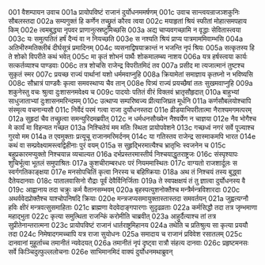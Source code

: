 001	वैशम्पायन उवाच
001a	प्रायोपविष्टं राजानं दुर्योधनममर्षणम्
001c	उवाच सान्त्वयन्राजञ्शकुनिः सौबलस्तदा
002a	सम्यगुक्तं हि कर्णेन तच्छ्रुतं कौरव त्वया
002c	मयाहृतां श्रियं स्फीतां मोहात्समपहाय किम्
002e	त्वमबुद्ध्या नृपवर प्राणानुत्स्रष्टुमिच्छसि
003a	अद्य चाप्यवगच्छामि न वृद्धाः सेवितास्त्वया
003c	यः समुत्पतितं हर्षं दैन्यं वा न नियच्छति
003e	स नश्यति श्रियं प्राप्य पात्रमाममिवाम्भसि
004a	अतिभीरुमतिक्लीबं दीर्घसूत्रं प्रमादिनम्
004c	व्यसनाद्विषयाक्रान्तं न भजन्ति नृपं श्रियः
005a	सत्कृतस्य हि ते शोको विपरीते कथं भवेत्
005c	मा कृतं शोभनं पार्थैः शोकमालम्ब्य नाशय
006a	यत्र हर्षस्त्वया कार्यः सत्कर्तव्याश्च पाण्डवाः
006c	तत्र शोचसि राजेन्द्र विपरीतमिदं तव
007a	प्रसीद मा त्यजात्मानं तुष्टश्च सुकृतं स्मर
007c	प्रयच्छ राज्यं पार्थानां यशो धर्ममवाप्नुहि
008a	क्रियामेतां समाज्ञाय कृतघ्नो न भविष्यसि
008c	सौभ्रात्रं पाण्डवैः कृत्वा समवस्थाप्य चैव तान्
008e	पित्र्यं राज्यं प्रयच्छैषां ततः सुखमवाप्नुहि
009a	शकुनेस्तु वचः श्रुत्वा दुःशासनमवेक्ष्य च
009c	पादयोः पतितं वीरं विक्लवं भ्रातृसौहृदात्
010a	बाहुभ्यां साधुजाताभ्यां दुःशासनमरिन्दमम्
010c	उत्थाप्य सम्परिष्वज्य प्रीत्याजिघ्रत मूर्धनि
011a	कर्णसौबलयोश्चापि संस्मृत्य वचनान्यसौ
011c	निर्वेदं परमं गत्वा राजा दुर्योधनस्तदा
011e	व्रीडयाभिपरीतात्मा नैराश्यमगमत्परम्
012a	सुहृदां चैव तच्छ्रुत्वा समन्युरिदमब्रवीत्
012c	न धर्मधनसौख्येन नैश्वर्येण न चाज्ञया
012e	नैव भोगैश्च मे कार्यं मा विहन्यत गच्छत
013a	निश्चितेयं मम मतिः स्थिता प्रायोपवेशने
013c	गच्छध्वं नगरं सर्वे पूज्याश्च गुरवो मम
014a	त एवमुक्ताः प्रत्यूचू राजानमरिमर्दनम्
014c	या गतिस्तव राजेन्द्र सास्माकमपि भारत
014e	कथं वा सम्प्रवेक्ष्यामस्त्वद्विहीनाः पुरं वयम्
015a	स सुहृद्भिरमात्यैश्च भ्रातृभिः स्वजनेन च
015c	बहुप्रकारमप्युक्तो निश्चयान्न व्यचाल्यत
016a	दर्भप्रस्तरमास्तीर्य निश्चयाद्धृतराष्ट्रजः
016c	संस्पृश्यापः शुचिर्भूत्वा भूतलं समुपाश्रितः
017a	कुशचीराम्बरधरः परं नियममास्थितः
017c	वाग्यतो राजशार्दूलः स स्वर्गगतिकाङ्क्षया
017e	मनसोपचितिं कृत्वा निरस्य च बहिष्क्रियाः
018a	अथ तं निश्चयं तस्य बुद्ध्वा दैतेयदानवाः
018c	पातालवासिनो रौद्राः पूर्वं देवैर्विनिर्जिताः
019a	ते स्वपक्षक्षयं तं तु ज्ञात्वा दुर्योधनस्य वै
019c	आह्वानाय तदा चक्रुः कर्म वैतानसम्भवम्
020a	बृहस्पत्युशनोक्तैश्च मन्त्रैर्मन्त्रविशारदाः
020c	अथर्ववेदप्रोक्तैश्च याश्चोपनिषदि क्रियाः
020e	मन्त्रजप्यसमायुक्तास्तास्तदा समवर्तयन्
021a	जुह्वत्यग्नौ हविः क्षीरं मन्त्रवत्सुसमाहिताः
021c	ब्राह्मणा वेदवेदाङ्गपारगाः सुदृढव्रताः
022a	कर्मसिद्धौ तदा तत्र जृम्भमाणा महाद्भुता
022c	कृत्या समुत्थिता राजन्किं करोमीति चाब्रवीत्
023a	आहुर्दैत्याश्च तां तत्र सुप्रीतेनान्तरात्मना
023c	प्रायोपविष्टं राजानं धार्तराष्ट्रमिहानय
024a	तथेति च प्रतिश्रुत्य सा कृत्या प्रययौ तदा
024c	निमेषादगमच्चापि यत्र राजा सुयोधनः
025a	समादाय च राजानं प्रविवेश रसातलम्
025c	दानवानां मुहूर्ताच्च तमानीतं न्यवेदयत्
026a	तमानीतं नृपं दृष्ट्वा रात्रौ संहत्य दानवाः
026c	प्रहृष्टमनसः सर्वे किञ्चिदुत्फुल्ललोचनाः
026e	साभिमानमिदं वाक्यं दुर्योधनमथाब्रुवन्
